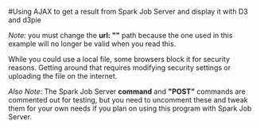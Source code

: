 #Using AJAX to get a result from Spark Job Server and display it with D3 and d3pie

*Note:* you must change the **url: ""** path because the one used in this example will no longer be valid when you read this.

While you could use a local file, some browsers block it for security reasons. Getting around that requires modifying security settings or uploading the file on the internet.

*Also Note*: The Spark Job Server **command** and **"POST"** commands are commented out for testing, but you need to uncomment these and tweak them for your own needs if you plan on using this program with Spark Job Server.
